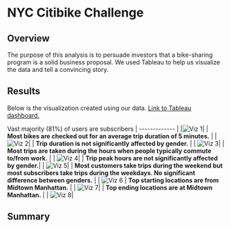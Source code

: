# NYC Citibike Challenge 
## Overview 
The purpose of this analysis is to persuade investors that a bike-sharing program is a solid business proposal. We used Tableau to help us visualize the data and tell a convincing story.

## Results
Below is the visualization created using our data. [Link to Tableau dashboard.](https://public.tableau.com/app/profile/tomas.habte/viz/NYC_Citibike_Challenge_16702013587200/Story1?publish=yes)

Vast majority (81%) of users are subscribers 
| ------------- | 
|![Viz 1](https://user-images.githubusercontent.com/111667387/206328252-31bd4d1e-ecd4-40eb-b0f9-0467f5488ba4.jpg)| 
| **Most bikes are checked out for an average trip duration of 5 minutes.** | 
| ![Viz 2](https://user-images.githubusercontent.com/111667387/206328392-afd7eb6f-0f0d-412a-9fae-703e2e9e28dc.jpg)| 
| **Trip duration is not significantly affected by gender.** | 
| ![Viz 3](https://user-images.githubusercontent.com/111667387/206328408-daf27ff3-2a85-406b-946b-e7da2c861eae.jpg)| 
| **Most trips are taken during the hours when people typically commute to/from work.** | 
| ![Viz 4](https://user-images.githubusercontent.com/111667387/206328428-626894bb-40bb-44e0-9b9f-8879568ed680.jpg)| 
| **Trip peak hours are not significantly affected by gender.**| 
| ![Viz 5](https://user-images.githubusercontent.com/111667387/206328453-5d2b053b-1006-4a6c-a66d-9153c9c4344e.jpg)| 
| **Most customers take trips during the weekend but most subscribers take trips during the weekdays. No significant difference between genders.**  | 
| ![Viz 6](https://user-images.githubusercontent.com/111667387/206328476-103a1163-d52a-4176-b627-1fdf14e29290.jpg)
| **Top starting locations are from Midtown Manhattan.** | 
| ![Viz 7](https://user-images.githubusercontent.com/111667387/206328494-9c7953de-7d54-4248-afb1-f78602b417ae.jpg)| 
| **Top ending locations are at Midtown Manhattan.** | 
| ![Viz 8](https://user-images.githubusercontent.com/111667387/206328536-fed54996-7495-47d8-bf99-208c9c5165a5.jpg)| 

## Summary 

